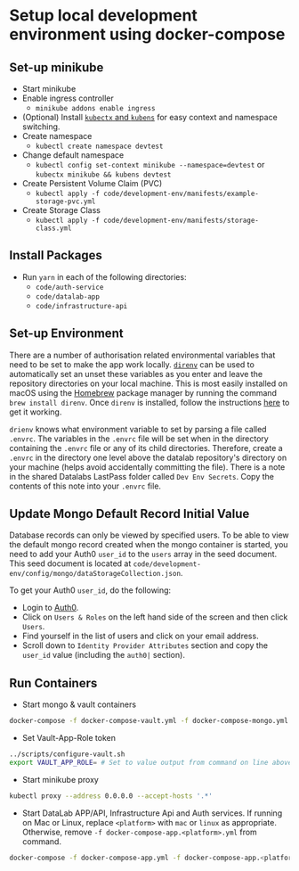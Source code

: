 # Setup local development environment using docker-compose

## Set-up minikube

* Start minikube
* Enable ingress controller
  * `minikube addons enable ingress`
* (Optional) Install [`kubectx` and `kubens`](https://github.com/ahmetb/kubectx)
  for easy context and namespace switching.
* Create namespace
  * `kubectl create namespace devtest`
* Change default namespace
  * `kubectl config set-context minikube --namespace=devtest`
    or `kubectx minikube && kubens devtest`
* Create Persistent Volume Claim (PVC)
  * `kubectl apply -f code/development-env/manifests/example-storage-pvc.yml`
* Create Storage Class
  * `kubectl apply -f code/development-env/manifests/storage-class.yml`

## Install Packages

* Run `yarn` in each of the following directories:
  * `code/auth-service`
  * `code/datalab-app`
  * `code/infrastructure-api`

## Set-up Environment

There are a number of authorisation related environmental variables that need to be set
to make the app work locally. [`direnv`](https://direnv.net) can be used to
automatically set an unset these variables as you enter and leave the repository
directories on your local machine. This is most easily installed on macOS using the
[Homebrew](https://brew.sh) package manager by running the command
`brew install direnv`. Once `direnv` is installed, follow the instructions
[here](https://direnv.net/docs/hook.md) to get it working.

`drienv` knows what environment variable to set by parsing a file called `.envrc`.
The variables in the `.envrc` file will be set when in the directory containing the
`.envrc` file or any of its child directories. Therefore, create a `.envrc` in the
directory one level above the datalab repository's directory on your machine (helps
avoid accidentally committing the file). There is a note in the shared Datalabs
LastPass folder called `Dev Env Secrets`. Copy the contents of this note into your
`.envrc` file.

## Update Mongo Default Record Initial Value

Database records can only be viewed by specified users. To be able to view the default
mongo record created when the mongo container is started, you need to add your Auth0
`user_id` to the `users` array in the seed document. This seed document is located at
`code/development-env/config/mongo/dataStorageCollection.json`.

To get your Auth0 `user_id`, do the following:

* Login to [Auth0](https://manage.auth0.com).
* Click on `Users & Roles` on the left hand side of the screen and then click `Users`.
* Find yourself in the list of users and click on your email address.
* Scroll down to `Identity Provider Attributes` section and copy the `user_id` value
  (including the `auth0|` section).

## Run Containers

* Start mongo & vault containers

```bash
docker-compose -f docker-compose-vault.yml -f docker-compose-mongo.yml up -d
```

* Set Vault-App-Role token

```bash
../scripts/configure-vault.sh
export VAULT_APP_ROLE= # Set to value output from command on line above
```

* Start minikube proxy

```bash
kubectl proxy --address 0.0.0.0 --accept-hosts '.*'
```

* Start DataLab APP/API, Infrastructure Api and Auth services. If running on Mac or
  Linux, replace `<platform>` with `mac` or `linux` as appropriate. Otherwise, remove
  `-f docker-compose-app.<platform>.yml` from command.

```bash
docker-compose -f docker-compose-app.yml -f docker-compose-app.<platform>.yml up
```
